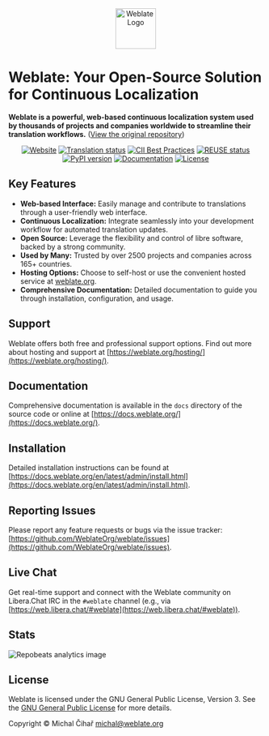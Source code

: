 <div align="center">
  <a href="https://weblate.org/">
    <img src="https://s.weblate.org/cdn/Logo-Darktext-borders.png" alt="Weblate Logo" height="80">
  </a>
</div>

# Weblate: Your Open-Source Solution for Continuous Localization

**Weblate is a powerful, web-based continuous localization system used by thousands of projects and companies worldwide to streamline their translation workflows.**  ([View the original repository](https://github.com/WeblateOrg/weblate))

<p align="center">
  <a href="https://weblate.org/"><img src="https://img.shields.io/badge/website-weblate.org-blue.svg" alt="Website"></a>
  <a href="https://hosted.weblate.org/engage/weblate/"><img src="https://hosted.weblate.org/widget/weblate/svg-badge.svg" alt="Translation status"></a>
  <a href="https://www.bestpractices.dev/en/projects/552"><img src="https://www.bestpractices.dev/projects/552/badge" alt="CII Best Practices"></a>
  <a href="https://api.reuse.software/info/github.com/WeblateOrg/weblate"><img src="https://api.reuse.software/badge/github.com/WeblateOrg/weblate" alt="REUSE status"></a>
  <a href="https://pypi.org/project/Weblate/"><img src="https://img.shields.io/pypi/v/weblate.svg" alt="PyPI version"></a>
  <a href="https://readthedocs.org/projects/weblate/"><img src="https://readthedocs.org/projects/weblate/badge/" alt="Documentation"></a>
  <a href="https://github.com/WeblateOrg/weblate/blob/main/COPYING"><img src="https://img.shields.io/github/license/WeblateOrg/weblate.svg" alt="License"></a>
</p>

## Key Features

*   **Web-based Interface:** Easily manage and contribute to translations through a user-friendly web interface.
*   **Continuous Localization:**  Integrate seamlessly into your development workflow for automated translation updates.
*   **Open Source:**  Leverage the flexibility and control of libre software, backed by a strong community.
*   **Used by Many:**  Trusted by over 2500 projects and companies across 165+ countries.
*   **Hosting Options:**  Choose to self-host or use the convenient hosted service at [weblate.org](https://weblate.org/).
*   **Comprehensive Documentation:** Detailed documentation to guide you through installation, configuration, and usage.

## Support

Weblate offers both free and professional support options.  Find out more about hosting and support at [https://weblate.org/hosting/](https://weblate.org/hosting/).

## Documentation

Comprehensive documentation is available in the `docs` directory of the source code or online at [https://docs.weblate.org/](https://docs.weblate.org/).

## Installation

Detailed installation instructions can be found at [https://docs.weblate.org/en/latest/admin/install.html](https://docs.weblate.org/en/latest/admin/install.html).

## Reporting Issues

Please report any feature requests or bugs via the issue tracker: [https://github.com/WeblateOrg/weblate/issues](https://github.com/WeblateOrg/weblate/issues).

## Live Chat

Get real-time support and connect with the Weblate community on Libera.Chat IRC in the `#weblate` channel (e.g., via [https://web.libera.chat/#weblate](https://web.libera.chat/#weblate)).

## Stats

<img src="https://repobeats.axiom.co/api/embed/e0cfcc1b19f13f78669d3a93ca26b59974faaa22.svg" alt="Repobeats analytics image">

## License

Weblate is licensed under the GNU General Public License, Version 3.  See the [GNU General Public License](https://www.gnu.org/licenses/gpl-3.0.html) for more details.

Copyright © Michal Čihař michal@weblate.org
